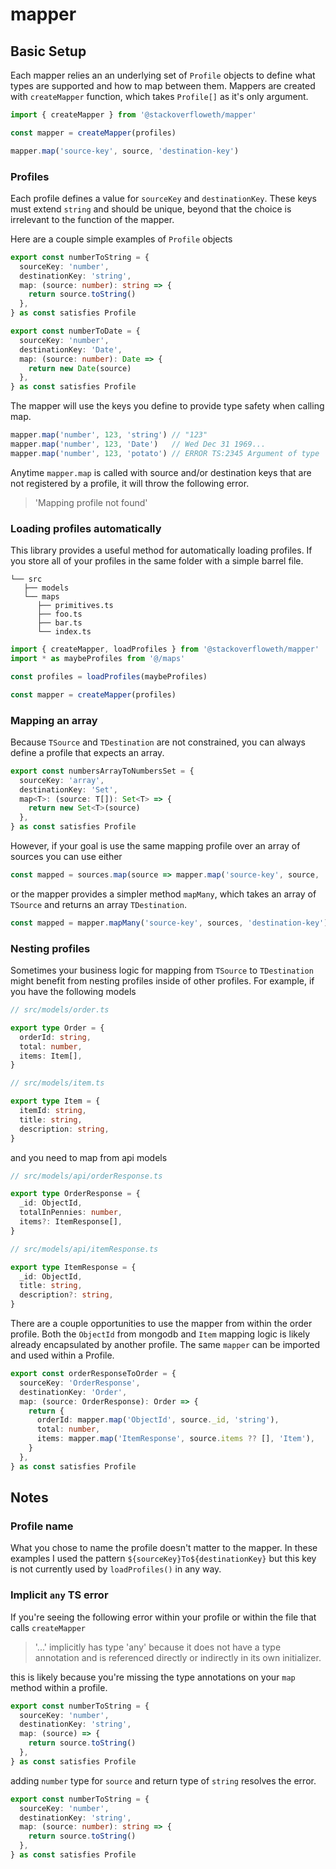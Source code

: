 # mapper

## Basic Setup

Each mapper relies an an underlying set of `Profile` objects to define what types are supported and how to map between them. Mappers are created with `createMapper` function, which takes `Profile[]` as it's only argument.

```ts
import { createMapper } from '@stackoverfloweth/mapper'

const mapper = createMapper(profiles)

mapper.map('source-key', source, 'destination-key')
```

### Profiles

Each profile defines a value for `sourceKey` and `destinationKey`. These keys must extend `string` and should be unique, beyond that the choice is irrelevant to the function of the mapper.

Here are a couple simple examples of `Profile` objects

```ts
export const numberToString = {
  sourceKey: 'number',
  destinationKey: 'string',
  map: (source: number): string => {
    return source.toString()
  },
} as const satisfies Profile

export const numberToDate = {
  sourceKey: 'number',
  destinationKey: 'Date',
  map: (source: number): Date => {
    return new Date(source)
  },
} as const satisfies Profile
```

The mapper will use the keys you define to provide type safety when calling map.

```ts
mapper.map('number', 123, 'string') // "123"
mapper.map('number', 123, 'Date')   // Wed Dec 31 1969...
mapper.map('number', 123, 'potato') // ERROR TS:2345 Argument of type '"potato"' is not assignable to parameter of type '"string" | "Date"'
```

Anytime `mapper.map` is called with source and/or destination keys that are not registered by a profile, it will throw the following error.

> 'Mapping profile not found'

### Loading profiles automatically

This library provides a useful method for automatically loading profiles. If you store all of your profiles in the same folder with a simple barrel file.

```text
└── src
   ├── models
   └── maps
      ├── primitives.ts
      ├── foo.ts
      ├── bar.ts
      └── index.ts
```

```ts
import { createMapper, loadProfiles } from '@stackoverfloweth/mapper'
import * as maybeProfiles from '@/maps'

const profiles = loadProfiles(maybeProfiles)

const mapper = createMapper(profiles)
```

### Mapping an array

Because `TSource` and `TDestination` are not constrained, you can always define a profile that expects an array.

```ts
export const numbersArrayToNumbersSet = {
  sourceKey: 'array',
  destinationKey: 'Set',
  map<T>: (source: T[]): Set<T> => {
    return new Set<T>(source)
  },
} as const satisfies Profile
```

However, if your goal is use the same mapping profile over an array of sources you can use either

```ts
const mapped = sources.map(source => mapper.map('source-key', source, 'destination-key'))
```

or the mapper provides a simpler method `mapMany`, which takes an array of `TSource` and returns an array `TDestination`.

```ts
const mapped = mapper.mapMany('source-key', sources, 'destination-key')
```

### Nesting profiles

Sometimes your business logic for mapping from `TSource` to `TDestination` might benefit from nesting profiles inside of other profiles. For example, if you have the following models

```ts
// src/models/order.ts

export type Order = {
  orderId: string,
  total: number,
  items: Item[],
}
```

```ts
// src/models/item.ts

export type Item = {
  itemId: string,
  title: string,
  description: string,
}
```

and you need to map from api models

```ts
// src/models/api/orderResponse.ts

export type OrderResponse = {
  _id: ObjectId,
  totalInPennies: number,
  items?: ItemResponse[],
}
```

```ts
// src/models/api/itemResponse.ts

export type ItemResponse = {
  _id: ObjectId,
  title: string,
  description?: string,
}
```

There are a couple opportunities to use the mapper from within the order profile. Both the `ObjectId` from mongodb and `Item` mapping logic is likely already encapsulated by another profile. The same `mapper` can be imported and used within a Profile.

```ts
export const orderResponseToOrder = {
  sourceKey: 'OrderResponse',
  destinationKey: 'Order',
  map: (source: OrderResponse): Order => {
    return {
      orderId: mapper.map('ObjectId', source._id, 'string'),
      total: number,
      items: mapper.map('ItemResponse', source.items ?? [], 'Item'),
    }
  },
} as const satisfies Profile
```

## Notes

### Profile name

What you chose to name the profile doesn't matter to the mapper. In these examples I used the pattern `${sourceKey}To${destinationKey}` but this key is not currently used by `loadProfiles()` in any way.

### Implicit `any` TS error

If you're seeing the following error within your profile or within the file that calls `createMapper`

> '...' implicitly has type 'any' because it does not have a type annotation and is referenced directly or indirectly in its own initializer.

this is likely because you're missing the type annotations on your `map` method within a profile.

```ts
export const numberToString = {
  sourceKey: 'number',
  destinationKey: 'string',
  map: (source) => {
    return source.toString()
  },
} as const satisfies Profile
```

adding `number` type for `source` and return type of `string` resolves the error.

```ts
export const numberToString = {
  sourceKey: 'number',
  destinationKey: 'string',
  map: (source: number): string => {
    return source.toString()
  },
} as const satisfies Profile
```
